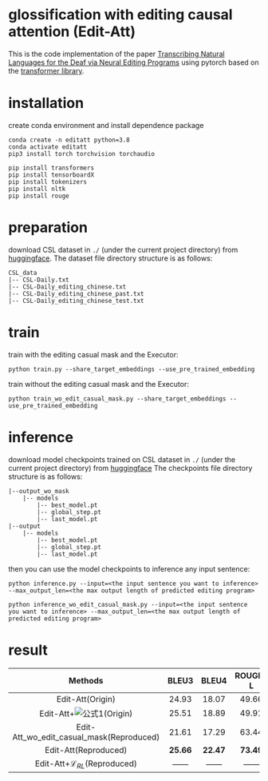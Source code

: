 # glossification with editing causal attention (Edit-Att)

This is the code implementation of the paper [Transcribing Natural Languages for the Deaf via Neural Editing Programs](https://ojs.aaai.org/index.php/AAAI/article/view/21457) using pytorch based on the [transformer library](https://github.com/tunz/transformer-pytorch).

# installation

create conda environment and install dependence package

```shell
conda create -n editatt python=3.8
conda activate editatt
pip3 install torch torchvision torchaudio

pip install transformers
pip install tensorboardX
pip install tokenizers
pip install nltk
pip install rouge
```

# preparation

download CSL dataset in ```./``` (under the current project directory) from [huggingface](https://huggingface.co/datasets/caijanfeng/CSL_edit_dataset). 
The dataset file directory structure is as follows:

```
CSL_data
|-- CSL-Daily.txt
|-- CSL-Daily_editing_chinese.txt
|-- CSL-Daily_editing_chinese_past.txt
|-- CSL-Daily_editing_chinese_test.txt
```

# train

train with the editing casual mask and the Executor:

```shell
python train.py --share_target_embeddings --use_pre_trained_embedding
```

train without the editing casual mask and the Executor:

```shell
python train_wo_edit_casual_mask.py --share_target_embeddings --use_pre_trained_embedding
```

# inference

download model checkpoints trained on CSL dataset in ```./``` (under the current project directory) from [huggingface](https://huggingface.co/caijanfeng/Edit-Att)
The checkpoints file directory structure is as follows:

```
|--output_wo_mask
    |-- models
        |-- best_model.pt
        |-- global_step.pt
        |-- last_model.pt
|--output
    |-- models
        |-- best_model.pt
        |-- global_step.pt
        |-- last_model.pt
```

then you can use the model checkpoints to inference any input sentence:

```shell
python inference.py --input=<the input sentence you want to inference> --max_output_len=<the max output length of predicted editing program>
```

```shell
python inference_wo_edit_casual_mask.py --input=<the input sentence you want to inference> --max_output_len=<the max output length of predicted editing program>
```

# result

|                                      Methods                                       |    BLEU3    |    BLEU4    |   ROUGE-L   |
|:----------------------------------------------------------------------------------:|:-----------:|:-----------:|:-----------:|
|                                  Edit-Att(Origin)                                  |    24.93    |    18.07    |    49.66    |
|   Edit-Att+![公式1](http://latex.codecogs.com/png.latex?\mathcal{L}_{RL})(Origin)    |    25.51    |    18.89    |    49.91    |
|                      Edit-Att_wo_edit_casual_mask(Reproduced)                      |    21.61    |    17.29    |    63.44    |
|                                Edit-Att(Reproduced)                                |  **25.66**  |  **22.47**  |  **73.49**  |
|                      Edit-Att+$\mathcal{L}_{RL}$(Reproduced)                       |     ——      |     ——      |     ——      |